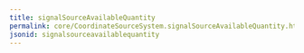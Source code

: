 ```yaml
---
title: signalSourceAvailableQuantity
permalink: core/CoordinateSourceSystem.signalSourceAvailableQuantity.html
jsonid: signalsourceavailablequantity
---
```


